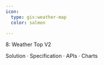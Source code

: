 ```yaml
---
icon:
  type: gis:weather-map
  color: salmon

---
```

8: Weather Top V2

Solution  · Specification · APIs · Charts 
